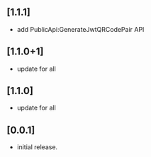 ## [1.1.1]

* add PublicApi:GenerateJwtQRCodePair API

## [1.1.0+1]

* update for all

## [1.1.0]

* update for all

## [0.0.1]

* initial release.
